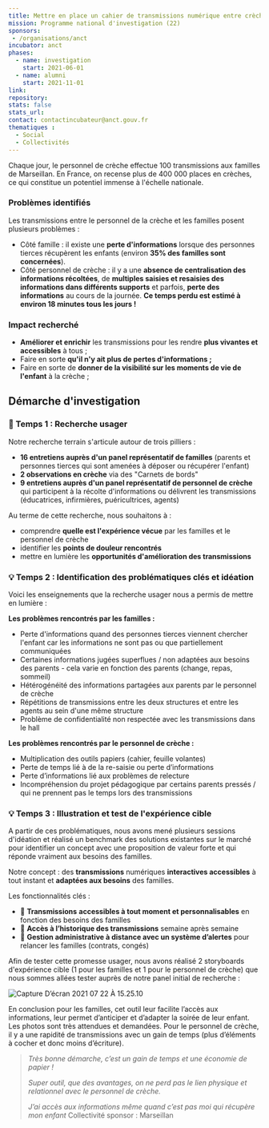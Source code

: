 ```yaml
---
title: Mettre en place un cahier de transmissions numérique entre crèches et parents
mission: Programme national d'investigation (22)
sponsors:
 - /organisations/anct
incubator: anct
phases:
  - name: investigation
    start: 2021-06-01
  - name: alumni
    start: 2021-11-01
link: 
repository: 
stats: false
stats_url: 
contact: contactincubateur@anct.gouv.fr
thematiques : 
  - Social
  - Collectivités
---
```

Chaque jour, le personnel de crèche effectue 100 transmissions aux familles de Marseillan. En France, on recense plus de 400 000 places en crèches, ce qui constitue un potentiel immense à l'échelle nationale.

### **Problèmes identifiés**

Les transmissions entre le personnel de la crèche et les familles posent plusieurs problèmes :

*   Côté famille : il existe une **perte d'informations** lorsque des personnes tierces récupèrent les enfants (environ **35% des familles sont concernées**).
*   Côté personnel de crèche : il y a une **absence de centralisation des informations récoltées**, de **multiples saisies et resaisies des informations dans différents supports** et parfois, **perte des informations** au cours de la journée. **Ce temps perdu est estimé à environ 18 minutes tous les jours !**

### **Impact recherché** 

*   **Améliorer et enrichir** les transmissions pour les rendre **plus vivantes et accessibles** à tous ;
*   Faire en sorte **qu'il n'y ait plus de pertes d'informations ;**
*   Faire en sorte de **donner de la visibilité sur les moments de vie de l'enfant** à la crèche ;

Démarche d'investigation
------------------------

### **🔎 Temps 1 : Recherche usager**

Notre recherche terrain s'articule autour de trois pilliers :

*   **16 entretiens auprès d'un panel représentatif de familles** (parents et personnes tierces qui sont amenées à déposer ou récupérer l'enfant)
*   **2 observations en crèche** via des "Carnets de bords"
*   **9 entretiens auprès d'un panel représentatif de personnel de crèche** qui participent à la récolte d'informations ou délivrent les transmissions (éducatrices, infirmières, puéricultrices, agents)

Au terme de cette recherche, nous souhaitons à :

*   comprendre **quelle est l'expérience vécue** par les familles et le personnel de crèche 
*   identifier les **points de douleur rencontrés** 
*   mettre en lumière les **opportunités d'amélioration des transmissions**

### **💡 Temps 2 : Identification des problématiques clés et idéation**

Voici les enseignements que la recherche usager nous a permis de mettre en lumière : 

**Les problèmes rencontrés par les familles :** 

*   Perte d'informations quand des personnes tierces viennent chercher l'enfant car les informations ne sont pas ou que partiellement communiquées
*   Certaines informations jugées superflues / non adaptées aux besoins des parents - cela varie en fonction des parents (change, repas, sommeil)
*   Hétérogénéité des informations partagées aux parents par le personnel de crèche 
*   Répétitions de transmissions entre les deux structures et entre les agents au sein d'une même structure
*   Problème de confidentialité non respectée avec les transmissions dans le hall

**Les problèmes rencontrés par le personnel de crèche :** 

*   Multiplication des outils papiers (cahier, feuille volantes)
*   Perte de temps lié à de la re-saisie ou perte d’informations
*   Perte d’informations lié aux problèmes de relecture
*   Incompréhension du projet pédagogique par certains parents pressés / qui ne prennent pas le temps lors des transmissions 

### **💡 Temps 3 : Illustration et test de l'expérience cible**

A partir de ces problématiques, nous avons mené plusieurs sessions d'idéation et réalisé un benchmark des solutions existantes sur le marché pour identifier un concept avec une proposition de valeur forte et qui réponde vraiment aux besoins des familles.

Notre concept : des **transmissions** numériques **interactives accessibles** à tout instant et **adaptées aux besoins** des familles.

Les fonctionnalités clés : 

*   🚀 **Transmissions** **accessibles à tout moment et personnalisables** en fonction des besoins des familles 
*   📆 **Accès à l’historique des transmissions** semaine après semaine
*   📝 **Gestion administrative à distance avec un système d’alertes** pour relancer les familles (contrats, congés)

Afin de tester cette promesse usager, nous avons réalisé 2 storyboards d'expérience cible (1 pour les familles et 1 pour le personnel de crèche) que nous sommes allées tester auprès de notre panel initial de recherche :

![Capture D’écran 2021 07 22 À 15.25.10](https://directus.incubateur.anct.gouv.fr/assets/4e5779c7-6149-40f9-a0f1-2ed5b3743fc9)

En conclusion pour les familles, cet outil leur facilite l’accès aux informations, leur permet d’anticiper et d’adapter la soirée de leur enfant. Les photos sont très attendues et demandées. Pour le personnel de crèche, il y a une rapidité de transmissions avec un gain de temps (plus d’éléments à cocher et donc moins d’écriture).

> _Très bonne démarche, c’est un gain de temps et une économie de papier !_
> 
> _Super outil, que des avantages, on ne perd pas le lien physique et relationnel avec le personnel de crèche._
> 
> _J’ai accès aux informations même quand c’est pas moi qui récupère mon enfant_
Collectivité sponsor : Marseillan
